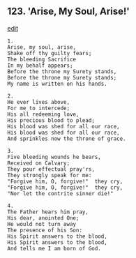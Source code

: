 
## 123.  'Arise, My Soul, Arise!'
[edit](https://docs.google.com/document/d/1NFjhrJR7WPyv2vhIl%2DcR5qQnxb280saK/edit?mode=html)



    1.
    Arise, my soul, arise,
    Shake off thy guilty fears;
    The bleeding Sacrifice
    In my behalf appears;
    Before the throne my Surety stands,
    Before the throne my Surety stands;
    My name is written on his hands.

    2.
    He ever lives above,
    For me to intercede;
    His all redeeming love,
    His precious blood to plead;
    His blood was shed for all our race,
    His blood was shed for all our race,
    And sprinkles now the throne of grace.

    3.
    Five bleeding wounds he bears,
    Received on Calvary;
    They pour effectual pray'rs,
    They strongly speak for me:
    "Forgive him, O, forgive!"  they cry, 
    "Forgive him, O, forgive!"  they cry,
    "Nor let the contrite sinner die!"

    4.
    The Father hears him pray,
    His dear, anointed One;
    He would not turn away
    The presence of his Son:
    His Spirit answers to the blood,
    His Spirit answers to the blood,
    And tells me I am born of God.
